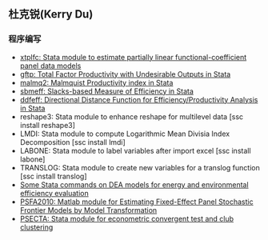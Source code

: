 ## 杜克锐(Kerry Du)


### 程序编写

* [xtplfc: Stata  module to estimate partially linear functional-coefficient panel data models](https://github.com/kerrydu/xtplfc_Stata)
* [gftp: Total Factor Productivity with Undesirable Outputs in Stata](https://github.com/kerrydu/gtfpch)
* [malmq2: Malmquist Productivity index in Stata](https://github.com/kerrydu/malmq2)
* [sbmeff: Slacks-based Measure of Efficiency in Stata](https://github.com/kerrydu/sbmeff)
* [ddfeff: Directional Distance Function for Efficiency/Productivity Analysis in Stata](https://github.com/kerrydu/ddfeff)
* reshape3: Stata  module to enhance reshape for multilevel data [ssc install reshape3]
*  LMDI: Stata module to compute Logarithmic Mean Divisia Index Decomposition [ssc install lmdi]
* LABONE: Stata module to label variables after import excel [ssc install labone]
* TRANSLOG: Stata module to create new variables for a translog function [ssc install translog]
* [Some Stata commands on DEA models for energy and environmental efficiency evaluation](https://gitee.com/kerrydu/STATA-DEA/tree/master)
* [PSFA2010: Matlab module for Estimating Fixed-Effect Panel Stochastic Frontier Models by Model Transformation](http://homepage.ntu.edu.tw/~wangh/Matlab_W&H_JoE(2010).zip)
* [PSECTA: Stata module for econometric convergent test and club clustering](https://sites.google.com/site/kerrydu2016/home/stata-files)


